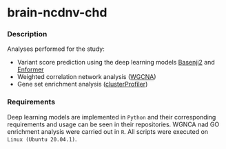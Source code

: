 # brain-ncdnv-chd

### Description

Analyses performed for the study:

*   Variant score prediction using the deep learning models [Basenji2](https://github.com/calico/basenji) and [Enformer](https://github.com/deepmind/deepmind-research/tree/master/enformer)
*   Weighted correlation network analysis ([WGCNA](https://cran.r-project.org/web/packages/WGCNA/index.html))
*   Gene set enrichment analysis ([clusterProfiler](https://github.com/YuLab-SMU/clusterProfiler))

### Requirements 

Deep learning models are implemented in `Python` and their corresponding requirements and usage can be seen in their repositories. WGNCA nad GO enrichment analysis were carried out in `R`. All scripts were executed on `Linux (Ubuntu 20.04.1)`.

